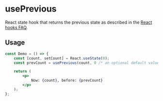# usePrevious

React state hook that returns the previous state as described in the [React hooks FAQ](https://reactjs.org/docs/hooks-faq.html#how-to-get-the-previous-props-or-state).

## Usage

```jsx
const Demo = () => {
    const [count, setCount] = React.useState(0);
    const prevCount = usePrevious(count, 0 /* an optional default value for prevCount */);

    return (
        <p>
            Now: {count}, before: {prevCount}
        </p>
    );
};
```

